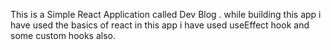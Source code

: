 This is a Simple React Application called Dev Blog .
while building this app i have used the basics of react 
in this app i have used useEffect hook and some custom hooks also.
